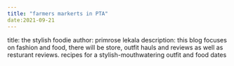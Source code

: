 ```yaml
---
title: "farmers markerts in PTA"
date:2021-09-21
---
```

title: the stylish foodie
author: primrose lekala
description: this blog focuses on fashion and food, there will be store, outfit hauls and reviews as well as resturant reviews. recipes for a stylish-mouthwatering outfit and food dates
